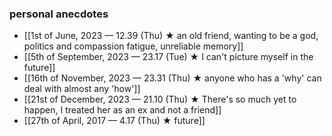 ### personal anecdotes
- [[1st of June, 2023 — 12.39 (Thu) ★ an old friend, wanting to be a god, politics and compassion fatigue, unreliable memory]]
- [[5th of September, 2023 — 23.17 (Tue) ★ I can't picture myself in the future]]
- [[16th of November, 2023 — 23.31 (Thu) ★ anyone who has a 'why' can deal with almost any 'how']]
- [[21st of December, 2023 — 21.10 (Thu) ★ There's so much yet to happen, I treated her as an ex and not a friend]] 
- [[27th of April, 2017 — 4.17 (Thu) ★  future]]